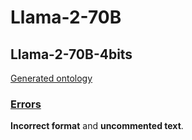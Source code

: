 # Llama-2-70B

## Llama-2-70B-4bits

[Generated ontology](./ontology.txt)


### [Errors](./ontology_notes.txt)

**Incorrect format** and **uncommented text**.